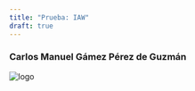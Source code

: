 ```yaml
---
title: "Prueba: IAW"
draft: true
---
```


### Carlos Manuel Gámez Pérez de Guzmán

![logo](images/logo.jpeg)
